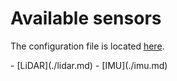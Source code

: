 # Available sensors

The configuration file is located [here](https://github.com/AJedancov/twr/blob/master/twr_description/urdf/packages/gz.xacro).


<div class="grid cards" markdown>
  - [LiDAR](./lidar.md)  
  - [IMU](./imu.md)
</div>